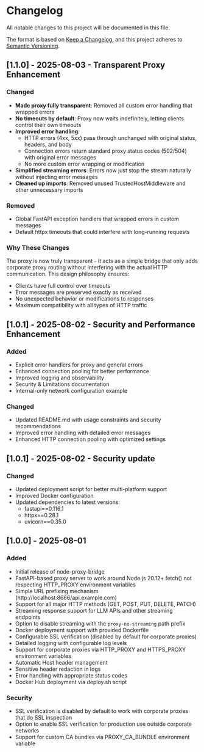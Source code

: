 # Changelog

All notable changes to this project will be documented in this file.

The format is based on [Keep a Changelog](https://keepachangelog.com/en/1.0.0/),
and this project adheres to [Semantic Versioning](https://semver.org/spec/v2.0.0.html).

## [1.1.0] - 2025-08-03 - Transparent Proxy Enhancement

### Changed
- **Made proxy fully transparent**: Removed all custom error handling that wrapped errors
- **No timeouts by default**: Proxy now waits indefinitely, letting clients control their own timeouts
- **Improved error handling**:
  - HTTP errors (4xx, 5xx) pass through unchanged with original status, headers, and body
  - Connection errors return standard proxy status codes (502/504) with original error messages
  - No more custom error wrapping or modification
- **Simplified streaming errors**: Errors now just stop the stream naturally without injecting error messages
- **Cleaned up imports**: Removed unused TrustedHostMiddleware and other unnecessary imports

### Removed
- Global FastAPI exception handlers that wrapped errors in custom messages
- Default httpx timeouts that could interfere with long-running requests

### Why These Changes
The proxy is now truly transparent - it acts as a simple bridge that only adds corporate proxy routing without interfering with the actual HTTP communication. This design philosophy ensures:
- Clients have full control over timeouts
- Error messages are preserved exactly as received
- No unexpected behavior or modifications to responses
- Maximum compatibility with all types of HTTP traffic

## [1.0.1] - 2025-08-02 - Security and Performance Enhancement

### Added
- Explicit error handlers for proxy and general errors
- Enhanced connection pooling for better performance
- Improved logging and observability
- Security & Limitations documentation
- Internal-only network configuration example

### Changed
- Updated README.md with usage constraints and security recommendations
- Improved error handling with detailed error messages
- Enhanced HTTP connection pooling with optimized settings

## [1.0.1] - 2025-08-02 - Security update

### Changed
- Updated deployment script for better multi-platform support
- Improved Docker configuration
- Updated dependencies to latest versions:
  - fastapi==0.116.1
  - httpx==0.28.1
  - uvicorn==0.35.0

## [1.0.0] - 2025-08-01

### Added
- Initial release of node-proxy-bridge
- FastAPI-based proxy server to work around Node.js 20.12+ fetch() not respecting HTTP_PROXY environment variables
- Simple URL prefixing mechanism (http://localhost:8666/api.example.com)
- Support for all major HTTP methods (GET, POST, PUT, DELETE, PATCH)
- Streaming response support for LLM APIs and other streaming endpoints
- Option to disable streaming with the `proxy-no-streaming` path prefix
- Docker deployment support with provided Dockerfile
- Configurable SSL verification (disabled by default for corporate proxies)
- Detailed logging with configurable log levels
- Support for corporate proxies via HTTP_PROXY and HTTPS_PROXY environment variables
- Automatic Host header management
- Sensitive header redaction in logs
- Error handling with appropriate status codes
- Docker Hub deployment via deploy.sh script

### Security
- SSL verification is disabled by default to work with corporate proxies that do SSL inspection
- Option to enable SSL verification for production use outside corporate networks
- Support for custom CA bundles via PROXY_CA_BUNDLE environment variable
